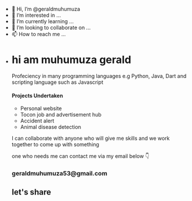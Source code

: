 - 👋 Hi, I’m @geraldmuhumuza
- 👀 I’m interested in ...
- 🌱 I’m currently learning ...
- 💞️ I’m looking to collaborate on ...
- 📫 How to reach me ...
- <html>
  <head>
    <title>About my profile</title>
    </head>
  <body>
    <h1>hi am muhumuza gerald </h1>
    <p>Profeciency in many programming languages e.g Python, Java, Dart and scripting language such as Javascript</p>
    <h4> Projects Undertaken</h4>
    <ul>
      <li>Personal website</li>
      <li>Tocon job and advertisement hub</li>
      <li>Accident alert</li>
      <li>Animal disease detection</li>
    </ul>
    <p>I can collaborate with anyone who will give me skills and we work together to come up with something</p>
    <p>one who needs me can contact me via my email below 👇</p>
    <h3>geraldmuhumuza53@gmail.com</p>
    <h2>let's share</h2>

<!---
geraldmuhumuza/geraldmuhumuza is a ✨ special ✨ repository because its `README.md` (this file) appears on your GitHub profile.
You can click the Preview link to take a look at your changes.
--->
